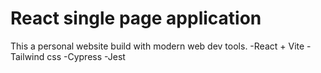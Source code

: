 # React single page application

This a personal website build with modern web dev tools.
-React + Vite
-Tailwind css
-Cypress
-Jest
